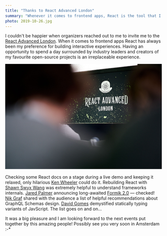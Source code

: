 ```yaml
---
title: "Thanks to React Advanced London"
summary: "Whenever it comes to frontend apps, React is the tool that I feel the most comfortable with. Couldn't be happier when organizers reached out to me and invited me to React Advanced London."
photo: 2019-10-26.jpg
---
```


I couldn't be happier when organizers reached out to me to invite me to the [React Advanced London](https://reactadvanced.com). When it comes to frontend apps React has always been my preference for building interactive experiences. Having an opportunity to spend a day surrounded by industry leaders and creators of my favourite open-source projects is an irreplaceable experience.

![React Advanced London stage](2019-10-26-1.jpg)

Checking some React docs on a stage during a live demo and keeping it relaxed, only hilarious [Ken Wheeler](https://twitter.com/ken_wheeler) could do it. Rebuilding React with [Shawn Swyx Wang](https://twitter.com/swyx) was extremely helpful to understand frameworks internals. [Jared Palmer](https://twitter.com/jaredpalmer) announcing long-awaited [Formik 2.0](https://jaredpalmer.com/formik/) — checked!  [Nik Graf](https://twitter.com/nikgraf) shared with the audience a list of helpful recommendations about GraphQL Schemas design. [David Gomes](https://twitter.com/davidrfgomes) demystified statically typing variants of JavScript. The list goes on and on…

It was a big pleasure and I am looking forward to the next events put together by this amazing people! Possibly see you very soon in Amsterdam :-*
